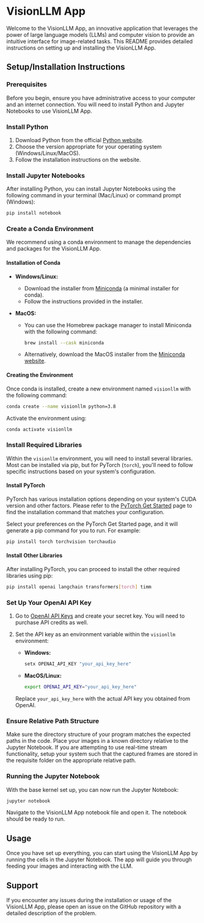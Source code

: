 
# VisionLLM App

Welcome to the VisionLLM App, an innovative application that leverages the power of large language models (LLMs) and computer vision to provide an intuitive interface for image-related tasks. This README provides detailed instructions on setting up and installing the VisionLLM App.

## Setup/Installation Instructions

### Prerequisites

Before you begin, ensure you have administrative access to your computer and an internet connection. You will need to install Python and Jupyter Notebooks to use VisionLLM App.

### Install Python

1. Download Python from the official [Python website](https://www.python.org/downloads/).
2. Choose the version appropriate for your operating system (Windows/Linux/MacOS).
3. Follow the installation instructions on the website.

### Install Jupyter Notebooks

After installing Python, you can install Jupyter Notebooks using the following command in your terminal (Mac/Linux) or command prompt (Windows):

```bash
pip install notebook
```

### Create a Conda Environment

We recommend using a conda environment to manage the dependencies and packages for the VisionLLM App.

#### Installation of Conda

- **Windows/Linux:**
  - Download the installer from [Miniconda](https://docs.conda.io/en/latest/miniconda.html) (a minimal installer for conda).
  - Follow the instructions provided in the installer.

- **MacOS:**
  - You can use the Homebrew package manager to install Miniconda with the following command:
    ```bash
    brew install --cask miniconda
    ```
  - Alternatively, download the MacOS installer from the [Miniconda website](https://docs.conda.io/en/latest/miniconda.html).

#### Creating the Environment

Once conda is installed, create a new environment named `visionllm` with the following command:

```bash
conda create --name visionllm python=3.8
```

Activate the environment using:

```bash
conda activate visionllm
```

### Install Required Libraries

Within the `visionllm` environment, you will need to install several libraries. Most can be installed via pip, but for PyTorch (`torch`), you'll need to follow specific instructions based on your system's configuration.

#### Install PyTorch

PyTorch has various installation options depending on your system's CUDA version and other factors. Please refer to the [PyTorch Get Started](https://pytorch.org/get-started/locally/) page to find the installation command that matches your configuration.

Select your preferences on the PyTorch Get Started page, and it will generate a pip command for you to run. For example:

```bash
pip install torch torchvision torchaudio
```

#### Install Other Libraries
After installing PyTorch, you can proceed to install the other required libraries using pip:

```bash
pip install openai langchain transformers[torch] timm
```

### Set Up Your OpenAI API Key

1. Go to [OpenAI API Keys](https://platform.openai.com/api-keys) and create your secret key. You will need to purchase API credits as well.
2. Set the API key as an environment variable within the `visionllm` environment:

   - **Windows:**
     ```bash
     setx OPENAI_API_KEY "your_api_key_here"
     ```

   - **MacOS/Linux:**
     ```bash
     export OPENAI_API_KEY="your_api_key_here"
     ```

   Replace `your_api_key_here` with the actual API key you obtained from OpenAI.

### Ensure Relative Path Structure

Make sure the directory structure of your program matches the expected paths in the code. Place your images in a known directory relative to the Jupyter Notebook. If you are attempting to use real-time stream functionality, setup your system such that the captured frames are stored in the requisite folder on the appropriate relative path.

### Running the Jupyter Notebook

With the base kernel set up, you can now run the Jupyter Notebook:

```bash
jupyter notebook
```

Navigate to the VisionLLM App notebook file and open it. The notebook should be ready to run.

## Usage

Once you have set up everything, you can start using the VisionLLM App by running the cells in the Jupyter Notebook. The app will guide you through feeding your images and interacting with the LLM.

## Support

If you encounter any issues during the installation or usage of the VisionLLM App, please open an issue on the GitHub repository with a detailed description of the problem.
